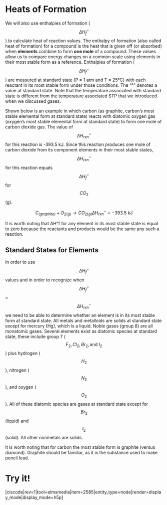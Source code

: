 <div style="float:right;margin:auto"><ebook-button title="Enthalpies of Formation" link="https://genchem.science.psu.edu/16-4-enthalpies-formation"></ebook-button></div>



# Heats of Formation

We will also use enthalpies of formation ($$\Delta H ^\circ _f$$) to calculate heat of reaction values. The enthalpy of formation (also called heat of formation) for a compound is the heat that is given off (or absorbed) when **elements** combine to form **one mole** of a compound. These values allow us to compare energy changes on a common scale using elements in their most stable form as a reference. Enthalpies of formation ($$\Delta H ^\circ _f$$) are measured at standard state (P = 1 atm and T = 25°C) with each reactant in its most stable form under those conditions. The “°” denotes a value at standard state. Note that the temperature associated with standard state is different from the temperature associated STP that we introduced when we discussed gases. 

Shown below is an example in which carbon (as graphite, carbon’s most stable elemental form at standard state) reacts with diatomic oxygen gas (oxygen’s most stable elemental form at standard state) to form one mole of carbon dioxide gas. The value of $$\Delta H ^\circ _{rxn}$$ for this reaction is -393.5 kJ. Since this reaction produces one mole of carbon dioxide from its component elements in their most stable states, $$\Delta H ^\circ _{rxn}$$ for this reaction equals $$\Delta H ^\circ _{f}$$ for $$CO_2$$ (g).

$$C_{(graphite)} + O_{2(g)} \longrightarrow CO_{2(g)} \Delta H ^\circ _{rxn} = -393.5 \text{ kJ} $$

It is worth noting that ΔH°f for any element in its most stable state is equal to zero because the reactants and products would be the same any such a reaction. 

## Standard States for Elements

In order to use $$\Delta H ^\circ _f$$ values and in order to recognize when $$\Delta H ^\circ _f$$ = $$\Delta H ^\circ _{rxn}$$ we need to be able to determine whether an element is in its most stable form at standard state. All metals and metalloids are solids at standard state except for mercury (Hg), which is a liquid. Noble gases (group 8) are all monatomic gases. Several elements exist as diatomic species at standard state, these include group 7 ($$F_2, Cl_2, Br_2, \text{and }I_2$$) plus hydrogen ($$H_2$$), nitrogen ($$N_2$$), and oxygen ($$O_2$$). All of these diatomic species are gases at standard state except for $$Br_2$$ (liquid) and $$I_2$$ (solid). All other nonmetals are solids. 

It is worth noting that for carbon the most stable form is graphite (versus diamond). Graphite should be familiar, as it is the substance used to make pencil lead.


# Try it!

[ciscode|rev=1|tool=elmsmedia|item=2585|entity_type=node|render=display_mode|display_mode=h5p]
